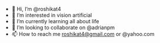 - 👋 Hi, I’m @roshikat4
- 👀 I’m interested in vision artificial
- 🌱 I’m currently learning all about life
- 💞️ I’m looking to collaborate on @adrianpm
- 📫 How to reach me roshikat4@gmail.com or @yahoo.com

<!---
roshikat4/roshikat4 is a ✨ special ✨ repository because its `README.md` (this file) appears on your GitHub profile.
You can click the Preview link to take a look at your changes.
--->
